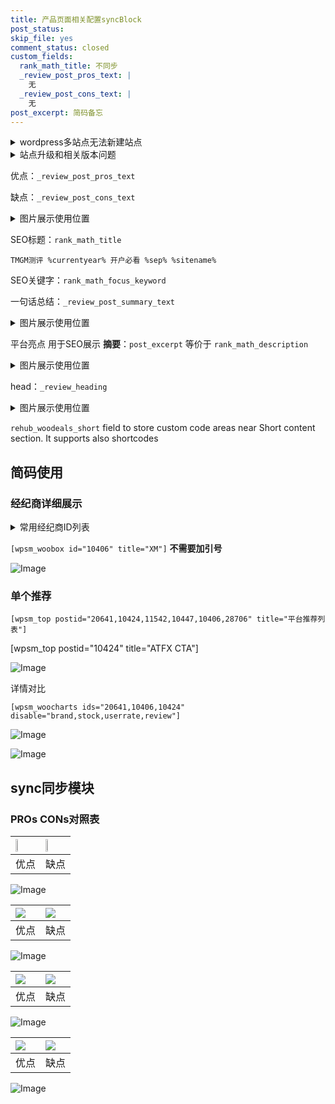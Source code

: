 ```yaml
---
title: 产品页面相关配置syncBlock
post_status: 
skip_file: yes
comment_status: closed
custom_fields:
  rank_math_title: 不同步
  _review_post_pros_text: |
    无
  _review_post_cons_text: |
    无
post_excerpt: 简码备忘
---
```

<details><summary>wordpress多站点无法新建站点</summary>

<li>和报错需要清理cookies一样的原因</li>
<li>wp-config.php里面<code>define( 'SUBDOMAIN_INSTALL', false );//子域名安装</code></li>
<li>新建子站点是用<code>define( 'SUBDOMAIN_INSTALL', true);//子域名安装</code> 完成以后，改成<code>false</code></li>
</details>

<details><summary>站点升级和相关版本问题</summary>

<p>wordpress：5.9.9
woocommerce：7.5.1
出现问题的地方：主题选项里面>><strong>Product layout >>compact style</strong></p>
<p>如何出现没有用过的字段 导致无法保存。先导出配置 然后进行修改，后面再次恢复即可。</p>
<p>出现部分字段无法显示时，需要返回默认布局后，对产品进行保存就好了。</p>
<p></p>
</details>

优点：`_review_post_pros_text`

缺点：`_review_post_cons_text`

<details><summary>图片展示使用位置</summary>

<img src="https://prod-files-secure.s3.us-west-2.amazonaws.com/39ed1227-6d7d-4570-be36-9ccd4a2c4241/f51d3d83-55d4-4bdf-9604-f37ec77ab556/Untitled.png?X-Amz-Algorithm=AWS4-HMAC-SHA256&X-Amz-Content-Sha256=UNSIGNED-PAYLOAD&X-Amz-Credential=ASIAZI2LB466QBFQ6A55%2F20251021%2Fus-west-2%2Fs3%2Faws4_request&X-Amz-Date=20251021T165519Z&X-Amz-Expires=3600&X-Amz-Security-Token=IQoJb3JpZ2luX2VjEGEaCXVzLXdlc3QtMiJHMEUCICC3RG4TC%2B79eS1iOvv9tBSL3aFUkpPUrDHRtKNSsWZjAiEAv%2Bv4L4trQwgg80TQP5KuuFkgaz7MV%2BqOYnHMTm8M7sYq%2FwMIGhAAGgw2Mzc0MjMxODM4MDUiDBlMUGJy3aBwBiL2bircA57bd3%2FW8HNq6OvZahYbRGhk1dD1p0aKKJzzrc4c7%2FVl5ghPuTkW14W43WchZLWpC67qbB60vGifokmo%2Fo%2BtpZZY5dgo6ay8zF3yU9kz%2FIeA89T7zGExr%2F%2B4vQMifaN3ArhmZlNgWtsu8N5XBH8nsbuBpCmtHX7fSeQfpcDpIeXcnQ490PMrrPs1HrwgMDugeXVGv0RLgjQ0TWaoZAiC51FzJxzuKplLU1kbkJtLYdw1tHEKnAVXbvQeNbTtkZaB7ZAKBYPpVwjJQAwv9NvryaLXH1ntIdfQQzvTyljTCUliYVmm7T2D5j9056cr1PvUAGTg21vlQhkob3A%2FdoNkTfpiwh40EBxkOJ0ux446TE1bVYdNiJooRwkZP8PYlYBvpLWXAd3zE%2B0Pa%2FXyctvzRp4bavVfqDXVVUJlBfNUHgi98b7mM3o290HQDmLs4aeLEaR5UbSSy%2Bi2mgKy%2FSEuAbL2la24wWKQxA7buGdKhuBKg8vtAp%2FvHK2F2rFs1NCPeKNF1JTqrODpsB4Wxtme%2Bsl%2BwFJrZ8iNNg4cu3gvZIOGPOPxCgyQWOvL44iuYXdnZzOupkOyvPW5VwLqUGrQJOxvzpVHtDnM2JY%2F5X29M0z%2BiEb4P4e6SSLxxqLeMIvz3scGOqUBzZPZeK%2FSjJD1%2BgsbSMoLC1XG4VEJzMURDV%2FL2yt9HzJwjSp%2BOI1JcCg7SXg4aBnK3ugbIzoTNlt1FquXUs2tMuounK707QRd2nm32q73AWSu9PdcwdHfRx1yEA602nVbKjjCFeKJz58ozvBKLTpTS9QUKey%2F7hrWAK1WzVbu%2FUUkn0LXhB%2BfB2pikAQiJDz01Qm8ELp58m9PjJ%2FSS4k0qmo2Y6Ht&X-Amz-Signature=eea649d339fc95afec5520b556b6b2a23a0e25658544c55119404fdd7290b70c&X-Amz-SignedHeaders=host&x-amz-checksum-mode=ENABLED&x-id=GetObject" alt="Image">
</details>

SEO标题：`rank_math_title`

`TMGM测评 %currentyear% 开户必看 %sep% %sitename%`

SEO关键字：`rank_math_focus_keyword`

一句话总结：`_review_post_summary_text`

<details><summary>图片展示使用位置</summary>

<img src="https://prod-files-secure.s3.us-west-2.amazonaws.com/39ed1227-6d7d-4570-be36-9ccd4a2c4241/4b96a922-296c-4f4e-8630-d1c870cbce01/Untitled.png?X-Amz-Algorithm=AWS4-HMAC-SHA256&X-Amz-Content-Sha256=UNSIGNED-PAYLOAD&X-Amz-Credential=ASIAZI2LB466ZJNHSSOI%2F20251021%2Fus-west-2%2Fs3%2Faws4_request&X-Amz-Date=20251021T165519Z&X-Amz-Expires=3600&X-Amz-Security-Token=IQoJb3JpZ2luX2VjEGEaCXVzLXdlc3QtMiJIMEYCIQDE9nujN1UndtIPLbdO5PrMygrdIVvgh4dHeZumduVW%2FAIhAMc6kM5meUv%2FE%2Fl9j6gMxKVuP3lS4TtCoJfkEP95FQiWKv8DCBoQABoMNjM3NDIzMTgzODA1IgzOsUGX716mZY6qgagq3AMV3ZnkBoO5IEPmgwmDl%2FUOYwo2Val8J4R%2Bq2vAf4vF9eGeJNKekysNC2f46K8bzT29DFBd%2FF40OYBDKh6uiz4fhpHdWJgskKzvciKTJYGcI3z7OV2BfKyBpoMfV1teLGrdZcBEPmfIUg3L3dywhD7w5idAyIfCOJ7wJA6ROF2YvMblqL9TWnkaNeCaspGOGobdQG%2B3AISN3vry1qlNRApqh6rxdoKtzz0jAH4P5MOkQmbBzAd%2Fe6Z3vdv8RVnxaZGEJAKyYn5Yygp9gLZEPLTxQAOQxiycGV%2FRJDN1qITMBmgCVp1Yxx%2F2s625EDOKIdShJbGdQVaaFknXiFtgaG0Xf2X0CqWeDJMAaED0ewEkCiYaY6f1cu2vQ9tcDhHEeiD9jtqJV0opw776preW9OLxwdgSAyJ%2BvyZAdEKQnE1cWeEqIX9WvO0%2Fdn%2FCuGzZP6v%2B413s6GK9%2BVkqPImNhF7Y3benYZG8awn6Spudl9S84N5JDfXlnMwINeBWfKrxcBbtUD4hHyIpbaCjBUx9VaFNENQF8FVeiJ8Hy0yNuLeoFZe2m1LobPGxZbXs5H0%2B1qVpOarNKOG7z0zsK8%2BeeCjCTfWu0cJwIVyhLfiusvCn4yf7agog8uIMsrQ3vzD%2F897HBjqkAZmUWpyKw%2BIF0mO8o3zxz6x%2FK0EGXMuF6oqNnNT8Fg4XvCjvhV7HeXWDnIZpPVNhgfJWrTvca%2BSbX3vsyRLowjfkOwrtey29%2B3%2FTwobsHNMshokXTIApXjZNdu%2FxF9%2BEGGyvhP2JFvVgED6rqpfaeoOTI%2Bp3JUYtfHR0gIwrzjExruo1zHhLLzx49DSh%2BQ72x4XGicKNNBUgQf8VSxsV%2BSj%2Bi0oM&X-Amz-Signature=0b9e18ef2ac35969ad8b85b8eadd44e15602d4a4317bdb781e1f8b9b363aadf4&X-Amz-SignedHeaders=host&x-amz-checksum-mode=ENABLED&x-id=GetObject" alt="Image">
</details>

平台亮点 用于SEO展示 **摘要**：`post_excerpt`  等价于 `rank_math_description`

<details><summary>图片展示使用位置</summary>

<img src="https://prod-files-secure.s3.us-west-2.amazonaws.com/39ed1227-6d7d-4570-be36-9ccd4a2c4241/1ee11f63-b60a-4dfe-a7a7-d58ff23b5d88/Untitled.png?X-Amz-Algorithm=AWS4-HMAC-SHA256&X-Amz-Content-Sha256=UNSIGNED-PAYLOAD&X-Amz-Credential=ASIAZI2LB4662F6YUZDC%2F20251021%2Fus-west-2%2Fs3%2Faws4_request&X-Amz-Date=20251021T165519Z&X-Amz-Expires=3600&X-Amz-Security-Token=IQoJb3JpZ2luX2VjEGEaCXVzLXdlc3QtMiJHMEUCIFZjaHm2%2Fq0H39GdsyP3MbH8bkVk%2BZUcsS7GaEW3JCYEAiEAjveh3NRZ3TihzPINagQCm6KcTwgb8GBZnOPdQHiu7bgq%2FwMIGhAAGgw2Mzc0MjMxODM4MDUiDLOIrsTYbrEAFQ%2BFcSrcA1836WGKcTlyT60QAw6KppbAwx8%2B%2FQhmiNdMCOMcrn2HzCXj6gFQ9H5AfHgqVwTepx9Z5scu35WQakOpFmDdeZp54hKlPLoIOp5eSVt6JwN6WWfuARxOtIhNQJOXxdYy87eks2DcLkUMgPw%2BzXktjBnoRzZRDsOQzZtbj0F8VZqRUhJAhU6rjPui%2FTu4iFXRCGHSayWWjsQHGbIW6W2ImZ0tVVw%2F8xB7ZzwPA%2FI4a59tCd1KOJCWVxFiqkF%2F%2Bz1aFedwgmTR%2B3zbp7pXb3ndmnrDC9eZHT0xP%2BVak%2F4uDggd8I5KSsIGwqNu02bTSgB%2Fj%2BAnba6Wy2e5IB%2BVqYigfZxUwZr5yCPY%2F8kbhr3p6g81qyQFVMa%2BRoYSk8vUeMfjAA61gLFHEiOfwkJKAElUIJyKsj4Yc4JYnm1IxwHjSU527qxSGGj0fbJ0UcuzLLnh3rVAf1b29NcH1m3qU1BDkmaJAAg6aqBshMhJ%2BOdUqkt8kqgqiOlHJv890YIg9hcrdDZvIGZK6ZRUGyDM1Mfu%2FdTYGU1PRrwtB7Tg8sW0NRf9AKITYt0veTscgFdUcaoGmT6WDwyM%2FXle1%2B4orDeQbdDQKlOCCxpe5%2FsnVSM5ARqMD%2Ffhxv%2FRoEC%2F1H97MKXz3scGOqUBgtaO5WUPRiXAVE8Hv3lwGHADvp410f%2FdKjHeMJZNeH5dzaPGd2fG%2BvCuIBCbKncJg606eDrHVub6%2Fikln0c2SMLoMExGS9Zx8wCEdG3Q2wRm8ljLxEzlTb%2BS7AMhHdUNUv44Kzd5M%2FKY31agO3qhjs7Zab1l0hAN%2FHu01kJjsvv18qbomnoB9R9DntXTaaIFdZ4NJASuqSv78FpQySUu5Iw8Ozdp&X-Amz-Signature=182af4461cb27960984c32bd72436e47eccd53500cbee9f343fd06ff75a43b32&X-Amz-SignedHeaders=host&x-amz-checksum-mode=ENABLED&x-id=GetObject" alt="Image">
<img src="https://prod-files-secure.s3.us-west-2.amazonaws.com/39ed1227-6d7d-4570-be36-9ccd4a2c4241/ad4118b5-78d8-4fbe-801e-3b29b5d99c01/Untitled.png?X-Amz-Algorithm=AWS4-HMAC-SHA256&X-Amz-Content-Sha256=UNSIGNED-PAYLOAD&X-Amz-Credential=ASIAZI2LB4662F6YUZDC%2F20251021%2Fus-west-2%2Fs3%2Faws4_request&X-Amz-Date=20251021T165519Z&X-Amz-Expires=3600&X-Amz-Security-Token=IQoJb3JpZ2luX2VjEGEaCXVzLXdlc3QtMiJHMEUCIFZjaHm2%2Fq0H39GdsyP3MbH8bkVk%2BZUcsS7GaEW3JCYEAiEAjveh3NRZ3TihzPINagQCm6KcTwgb8GBZnOPdQHiu7bgq%2FwMIGhAAGgw2Mzc0MjMxODM4MDUiDLOIrsTYbrEAFQ%2BFcSrcA1836WGKcTlyT60QAw6KppbAwx8%2B%2FQhmiNdMCOMcrn2HzCXj6gFQ9H5AfHgqVwTepx9Z5scu35WQakOpFmDdeZp54hKlPLoIOp5eSVt6JwN6WWfuARxOtIhNQJOXxdYy87eks2DcLkUMgPw%2BzXktjBnoRzZRDsOQzZtbj0F8VZqRUhJAhU6rjPui%2FTu4iFXRCGHSayWWjsQHGbIW6W2ImZ0tVVw%2F8xB7ZzwPA%2FI4a59tCd1KOJCWVxFiqkF%2F%2Bz1aFedwgmTR%2B3zbp7pXb3ndmnrDC9eZHT0xP%2BVak%2F4uDggd8I5KSsIGwqNu02bTSgB%2Fj%2BAnba6Wy2e5IB%2BVqYigfZxUwZr5yCPY%2F8kbhr3p6g81qyQFVMa%2BRoYSk8vUeMfjAA61gLFHEiOfwkJKAElUIJyKsj4Yc4JYnm1IxwHjSU527qxSGGj0fbJ0UcuzLLnh3rVAf1b29NcH1m3qU1BDkmaJAAg6aqBshMhJ%2BOdUqkt8kqgqiOlHJv890YIg9hcrdDZvIGZK6ZRUGyDM1Mfu%2FdTYGU1PRrwtB7Tg8sW0NRf9AKITYt0veTscgFdUcaoGmT6WDwyM%2FXle1%2B4orDeQbdDQKlOCCxpe5%2FsnVSM5ARqMD%2Ffhxv%2FRoEC%2F1H97MKXz3scGOqUBgtaO5WUPRiXAVE8Hv3lwGHADvp410f%2FdKjHeMJZNeH5dzaPGd2fG%2BvCuIBCbKncJg606eDrHVub6%2Fikln0c2SMLoMExGS9Zx8wCEdG3Q2wRm8ljLxEzlTb%2BS7AMhHdUNUv44Kzd5M%2FKY31agO3qhjs7Zab1l0hAN%2FHu01kJjsvv18qbomnoB9R9DntXTaaIFdZ4NJASuqSv78FpQySUu5Iw8Ozdp&X-Amz-Signature=99b59d35081e0dd2082035c0fb1e247aadfa8fee93dca743edc8bec8b778c487&X-Amz-SignedHeaders=host&x-amz-checksum-mode=ENABLED&x-id=GetObject" alt="Image">
<img src="https://prod-files-secure.s3.us-west-2.amazonaws.com/39ed1227-6d7d-4570-be36-9ccd4a2c4241/a38cf7c9-a79c-4b64-9e94-13589fe0758b/Untitled.png?X-Amz-Algorithm=AWS4-HMAC-SHA256&X-Amz-Content-Sha256=UNSIGNED-PAYLOAD&X-Amz-Credential=ASIAZI2LB4662F6YUZDC%2F20251021%2Fus-west-2%2Fs3%2Faws4_request&X-Amz-Date=20251021T165519Z&X-Amz-Expires=3600&X-Amz-Security-Token=IQoJb3JpZ2luX2VjEGEaCXVzLXdlc3QtMiJHMEUCIFZjaHm2%2Fq0H39GdsyP3MbH8bkVk%2BZUcsS7GaEW3JCYEAiEAjveh3NRZ3TihzPINagQCm6KcTwgb8GBZnOPdQHiu7bgq%2FwMIGhAAGgw2Mzc0MjMxODM4MDUiDLOIrsTYbrEAFQ%2BFcSrcA1836WGKcTlyT60QAw6KppbAwx8%2B%2FQhmiNdMCOMcrn2HzCXj6gFQ9H5AfHgqVwTepx9Z5scu35WQakOpFmDdeZp54hKlPLoIOp5eSVt6JwN6WWfuARxOtIhNQJOXxdYy87eks2DcLkUMgPw%2BzXktjBnoRzZRDsOQzZtbj0F8VZqRUhJAhU6rjPui%2FTu4iFXRCGHSayWWjsQHGbIW6W2ImZ0tVVw%2F8xB7ZzwPA%2FI4a59tCd1KOJCWVxFiqkF%2F%2Bz1aFedwgmTR%2B3zbp7pXb3ndmnrDC9eZHT0xP%2BVak%2F4uDggd8I5KSsIGwqNu02bTSgB%2Fj%2BAnba6Wy2e5IB%2BVqYigfZxUwZr5yCPY%2F8kbhr3p6g81qyQFVMa%2BRoYSk8vUeMfjAA61gLFHEiOfwkJKAElUIJyKsj4Yc4JYnm1IxwHjSU527qxSGGj0fbJ0UcuzLLnh3rVAf1b29NcH1m3qU1BDkmaJAAg6aqBshMhJ%2BOdUqkt8kqgqiOlHJv890YIg9hcrdDZvIGZK6ZRUGyDM1Mfu%2FdTYGU1PRrwtB7Tg8sW0NRf9AKITYt0veTscgFdUcaoGmT6WDwyM%2FXle1%2B4orDeQbdDQKlOCCxpe5%2FsnVSM5ARqMD%2Ffhxv%2FRoEC%2F1H97MKXz3scGOqUBgtaO5WUPRiXAVE8Hv3lwGHADvp410f%2FdKjHeMJZNeH5dzaPGd2fG%2BvCuIBCbKncJg606eDrHVub6%2Fikln0c2SMLoMExGS9Zx8wCEdG3Q2wRm8ljLxEzlTb%2BS7AMhHdUNUv44Kzd5M%2FKY31agO3qhjs7Zab1l0hAN%2FHu01kJjsvv18qbomnoB9R9DntXTaaIFdZ4NJASuqSv78FpQySUu5Iw8Ozdp&X-Amz-Signature=a8b663341f7397d2b3b32cf6242e7814d77b8463fa049a63506970df94005741&X-Amz-SignedHeaders=host&x-amz-checksum-mode=ENABLED&x-id=GetObject" alt="Image">
<img src="https://prod-files-secure.s3.us-west-2.amazonaws.com/39ed1227-6d7d-4570-be36-9ccd4a2c4241/7da6fc1e-d2ac-42ae-8c75-cb5749aa18f6/Untitled.png?X-Amz-Algorithm=AWS4-HMAC-SHA256&X-Amz-Content-Sha256=UNSIGNED-PAYLOAD&X-Amz-Credential=ASIAZI2LB4662F6YUZDC%2F20251021%2Fus-west-2%2Fs3%2Faws4_request&X-Amz-Date=20251021T165519Z&X-Amz-Expires=3600&X-Amz-Security-Token=IQoJb3JpZ2luX2VjEGEaCXVzLXdlc3QtMiJHMEUCIFZjaHm2%2Fq0H39GdsyP3MbH8bkVk%2BZUcsS7GaEW3JCYEAiEAjveh3NRZ3TihzPINagQCm6KcTwgb8GBZnOPdQHiu7bgq%2FwMIGhAAGgw2Mzc0MjMxODM4MDUiDLOIrsTYbrEAFQ%2BFcSrcA1836WGKcTlyT60QAw6KppbAwx8%2B%2FQhmiNdMCOMcrn2HzCXj6gFQ9H5AfHgqVwTepx9Z5scu35WQakOpFmDdeZp54hKlPLoIOp5eSVt6JwN6WWfuARxOtIhNQJOXxdYy87eks2DcLkUMgPw%2BzXktjBnoRzZRDsOQzZtbj0F8VZqRUhJAhU6rjPui%2FTu4iFXRCGHSayWWjsQHGbIW6W2ImZ0tVVw%2F8xB7ZzwPA%2FI4a59tCd1KOJCWVxFiqkF%2F%2Bz1aFedwgmTR%2B3zbp7pXb3ndmnrDC9eZHT0xP%2BVak%2F4uDggd8I5KSsIGwqNu02bTSgB%2Fj%2BAnba6Wy2e5IB%2BVqYigfZxUwZr5yCPY%2F8kbhr3p6g81qyQFVMa%2BRoYSk8vUeMfjAA61gLFHEiOfwkJKAElUIJyKsj4Yc4JYnm1IxwHjSU527qxSGGj0fbJ0UcuzLLnh3rVAf1b29NcH1m3qU1BDkmaJAAg6aqBshMhJ%2BOdUqkt8kqgqiOlHJv890YIg9hcrdDZvIGZK6ZRUGyDM1Mfu%2FdTYGU1PRrwtB7Tg8sW0NRf9AKITYt0veTscgFdUcaoGmT6WDwyM%2FXle1%2B4orDeQbdDQKlOCCxpe5%2FsnVSM5ARqMD%2Ffhxv%2FRoEC%2F1H97MKXz3scGOqUBgtaO5WUPRiXAVE8Hv3lwGHADvp410f%2FdKjHeMJZNeH5dzaPGd2fG%2BvCuIBCbKncJg606eDrHVub6%2Fikln0c2SMLoMExGS9Zx8wCEdG3Q2wRm8ljLxEzlTb%2BS7AMhHdUNUv44Kzd5M%2FKY31agO3qhjs7Zab1l0hAN%2FHu01kJjsvv18qbomnoB9R9DntXTaaIFdZ4NJASuqSv78FpQySUu5Iw8Ozdp&X-Amz-Signature=a1a09cbdca1cbfac9de9a2d52c95d5dd5acaa2210e5eb41045c2749e889348e2&X-Amz-SignedHeaders=host&x-amz-checksum-mode=ENABLED&x-id=GetObject" alt="Image">
<img src="https://prod-files-secure.s3.us-west-2.amazonaws.com/39ed1227-6d7d-4570-be36-9ccd4a2c4241/7e97f40a-eaee-47f5-b2f9-475f96808fa7/Untitled.png?X-Amz-Algorithm=AWS4-HMAC-SHA256&X-Amz-Content-Sha256=UNSIGNED-PAYLOAD&X-Amz-Credential=ASIAZI2LB4662F6YUZDC%2F20251021%2Fus-west-2%2Fs3%2Faws4_request&X-Amz-Date=20251021T165519Z&X-Amz-Expires=3600&X-Amz-Security-Token=IQoJb3JpZ2luX2VjEGEaCXVzLXdlc3QtMiJHMEUCIFZjaHm2%2Fq0H39GdsyP3MbH8bkVk%2BZUcsS7GaEW3JCYEAiEAjveh3NRZ3TihzPINagQCm6KcTwgb8GBZnOPdQHiu7bgq%2FwMIGhAAGgw2Mzc0MjMxODM4MDUiDLOIrsTYbrEAFQ%2BFcSrcA1836WGKcTlyT60QAw6KppbAwx8%2B%2FQhmiNdMCOMcrn2HzCXj6gFQ9H5AfHgqVwTepx9Z5scu35WQakOpFmDdeZp54hKlPLoIOp5eSVt6JwN6WWfuARxOtIhNQJOXxdYy87eks2DcLkUMgPw%2BzXktjBnoRzZRDsOQzZtbj0F8VZqRUhJAhU6rjPui%2FTu4iFXRCGHSayWWjsQHGbIW6W2ImZ0tVVw%2F8xB7ZzwPA%2FI4a59tCd1KOJCWVxFiqkF%2F%2Bz1aFedwgmTR%2B3zbp7pXb3ndmnrDC9eZHT0xP%2BVak%2F4uDggd8I5KSsIGwqNu02bTSgB%2Fj%2BAnba6Wy2e5IB%2BVqYigfZxUwZr5yCPY%2F8kbhr3p6g81qyQFVMa%2BRoYSk8vUeMfjAA61gLFHEiOfwkJKAElUIJyKsj4Yc4JYnm1IxwHjSU527qxSGGj0fbJ0UcuzLLnh3rVAf1b29NcH1m3qU1BDkmaJAAg6aqBshMhJ%2BOdUqkt8kqgqiOlHJv890YIg9hcrdDZvIGZK6ZRUGyDM1Mfu%2FdTYGU1PRrwtB7Tg8sW0NRf9AKITYt0veTscgFdUcaoGmT6WDwyM%2FXle1%2B4orDeQbdDQKlOCCxpe5%2FsnVSM5ARqMD%2Ffhxv%2FRoEC%2F1H97MKXz3scGOqUBgtaO5WUPRiXAVE8Hv3lwGHADvp410f%2FdKjHeMJZNeH5dzaPGd2fG%2BvCuIBCbKncJg606eDrHVub6%2Fikln0c2SMLoMExGS9Zx8wCEdG3Q2wRm8ljLxEzlTb%2BS7AMhHdUNUv44Kzd5M%2FKY31agO3qhjs7Zab1l0hAN%2FHu01kJjsvv18qbomnoB9R9DntXTaaIFdZ4NJASuqSv78FpQySUu5Iw8Ozdp&X-Amz-Signature=fc6ab65490751fd6bf5253c8dae6d801912db5fde02fa214df05c63c040f6571&X-Amz-SignedHeaders=host&x-amz-checksum-mode=ENABLED&x-id=GetObject" alt="Image">
</details>

head：`_review_heading`

<details><summary>图片展示使用位置</summary>

<img src="https://prod-files-secure.s3.us-west-2.amazonaws.com/39ed1227-6d7d-4570-be36-9ccd4a2c4241/3a4650ad-9887-415c-889a-edd51fa54f27/Untitled.png?X-Amz-Algorithm=AWS4-HMAC-SHA256&X-Amz-Content-Sha256=UNSIGNED-PAYLOAD&X-Amz-Credential=ASIAZI2LB466Y5GDMOB6%2F20251021%2Fus-west-2%2Fs3%2Faws4_request&X-Amz-Date=20251021T165520Z&X-Amz-Expires=3600&X-Amz-Security-Token=IQoJb3JpZ2luX2VjEGEaCXVzLXdlc3QtMiJGMEQCIF4KAuapZRlUDfMItNKJfVId0XWAfJwKH20PjjsMBlM7AiB0%2Fkt8gGcoIwkG2pZRAmn7uzYx8sY%2FTnSgO2jzEe9mPir%2FAwgaEAAaDDYzNzQyMzE4MzgwNSIM%2F6HhakokM2cJqMLjKtwDLg8%2FpfCUQuimAhm9Z2SstBhkXD%2BxEYv%2FSiGLGoBcWjrULHKi4Ai6b%2BHCzwxtt8%2FmvblxsvjIrRfBKpgNU26tLoJMf4EYvZl5aR8KaJTT%2BkFrQZHgyNJF0wojuE55FYr%2FS3dk9KsGMuUqnVYsjH1mVsadJYgD725HcOEpAh8Uttl9C3qfAzprH9kIl3dSRi2rXw3%2FOQNeKjDYZHJzd%2FGYH1LuxwyWcmmclySaytccOV%2FWw41SR1HaV8l2jYOEd22JWA6abgH1jpBdHTd234I4nVXatLDoI7K6w3i9oCVwP%2Bv7ZjVp7%2BxY4RrW%2Fc0XFZuaISf59foWqGtnDaAkbgULCpaKgczwI%2BJ0UKD4hIJZUoCplSSkm6N7ZGxocZyt7L%2BYwhm1QU3dSxVzktjQ6SKS2TigGS0mC%2FviQDY8DzGCS5p3wIm5KqiGU3ET6aHjqRXJXIOx3Vm1DuelFjz2bRwujNMn1PY56UN5QDt2RnjqXJd7EypomPww9Tv6N3UkKIYPGF4edcmwaSDEP4jwldHqOO8garZb1n6czupUOVjniNk9tNGRrJwlaKyszVUCTApA1UkeuTtuuuVkwH25X6sMrLsiNni1pOfnkbKZNBKJ1xxfO7qEmWEZbXp8wKEwsPPexwY6pgF2Wcijb4RW0aIe9zLxPheM1Wy1kVxYAfDVEoTmL2chs8m8w4SM1Sz5cqwi7sFxxyp8oyfg2%2BY%2FUX1N8n9%2FdJF4K2nrk3MJWrLLiX0%2FRLvmpGk0Iad8%2BFN4qtPp0eVrzQ4KTgmsvzojeE1Wc17p2c4BBs8ZMabVNpuDAkeqGwWh1zpVZvq0EJq3PGRsOYxqPJVOt9Aa2X5WOWGZMP3Hs%2BZ8AcciRGV1&X-Amz-Signature=2de0c31a6392f695d74f3c192ed45773b7c2923231fe0595df532dfee07e20de&X-Amz-SignedHeaders=host&x-amz-checksum-mode=ENABLED&x-id=GetObject" alt="Image">
</details>

`rehub_woodeals_short`	field to store custom code areas near Short content section. It supports also shortcodes



## 简码使用

### 经纪商详细展示

<details><summary>常用经纪商ID列表</summary>

<pre><code class="php">嘉盛 ===> 20641  [wpsm_woobox id="20641" title="嘉盛"]
易信easymarkets ===> 11542  [wpsm_woobox id="11542" title="易信easymarkets"]
ATFX外汇 ===> 10424  [wpsm_woobox id="10424" title="ATFX"]
XM ===> 10406  [wpsm_woobox id="10406" title="XM"]
TMGM ===> 29622  [wpsm_woobox id="29622" title="TMGM"]
HYCM ===> 10447  [wpsm_woobox id="10447" title="HYCM"]
fpmarkets澳福外汇 ===> 20639  [wpsm_woobox id="20639" title="fpmarkets澳福外汇"]</code></pre>
</details>

`[wpsm_woobox id="10406" title="XM"]` **不需要加引号**

![Image](https://prod-files-secure.s3.us-west-2.amazonaws.com/39ed1227-6d7d-4570-be36-9ccd4a2c4241/4f898f9d-0fa7-4e43-acd3-ac6bc7be575a/Untitled.png?X-Amz-Algorithm=AWS4-HMAC-SHA256&X-Amz-Content-Sha256=UNSIGNED-PAYLOAD&X-Amz-Credential=ASIAZI2LB4666TGS5RKE%2F20251021%2Fus-west-2%2Fs3%2Faws4_request&X-Amz-Date=20251021T165515Z&X-Amz-Expires=3600&X-Amz-Security-Token=IQoJb3JpZ2luX2VjEGEaCXVzLXdlc3QtMiJHMEUCICjdw%2BLusYW4AJ2KTT6dp3HCDTGd0DTjG6MqHQo%2B8jOoAiEAsxCfS%2BnqJ4gRAi5q23PV7RMZCZ9n70IU8wGXzK%2BdIocq%2FwMIGhAAGgw2Mzc0MjMxODM4MDUiDB8j6AOsQBHNa7Yd4yrcA%2BKKmw4yRg5tBYCESdEQuerc7p1sKyosmBvfxJWpehT9Ml8YlhUnIOVykyCg3nfR7ADckBleZxPZB39S9VmgWQv1n9Tfamqf3vb0vvT1W4gN3SCIt1CCDmrKOiyL1OeLFwe66tRCUGEa2MXf6zCZZyqI2UDMQc9CgxREilfXPh6b0VEgSd4laYIXEtBgg54kLrrAWtB%2BinNPJcFWB%2FGD9edldZtEKt5wO7J3MJ61ZNro%2Fm3TMYUTMW%2FkX42napvkXKlhR0omrDalu3qUuRRhHrdAJd34uVP8%2BqZ2wlv32Wa0CS1vIKAPS8GKUrwCjsGOxToIbtuYMyCwZjEILsPfHn5SN1tK9QkmxL63It%2BICtGVXbgxJEuzCR1%2BpmiYfpTcrXbKTXQ2heNRqV35GGm2zL2zTeu34k0vxkzxHXXMvaB4J%2FdtgoTGUndNr7%2B1jYTPhfetWrEwDWVItJQAkj%2BQP2Pa8HzzLkbysLNEUB8O%2B8Yjjso%2BkSXlNgvRmz30TbmHGkKKyq0K0meUMnGwb4xE%2B1KMuDM5RB%2BiZxi%2BUZNpBbynh0SNlaCa90B1ec1LygDu26gyewfNrmuBelaHUfHanAtdv035neLzjVIIFb4sQFGH9eKN3dMEa8dNM5yoMLLz3scGOqUBYkTFVXAnSbPuBC0gp9RsxGnG6d55uM%2B%2BgrbkCd2GNBxTz8R3JvdmFl9%2Fr10RESUpRklIM9J2rLnJ%2BUvJrP5peg%2Ba7HhKP%2Ft4vkcNl%2BYGuXN%2BBhuWXUI2luY5bNUR3hKnzDI1zZWsnxR4ZllB9yO9OLnk13Zjj1RrvpmQrln9vmVNeMrXuQiG0TSgqarbaSGLNayBPRtPHhLUbglpOpiyMOyk9O0x&X-Amz-Signature=561e8131fd2c40affdefa27dd42d37e06d32b4c899894f3916b7e9d5f0974695&X-Amz-SignedHeaders=host&x-amz-checksum-mode=ENABLED&x-id=GetObject)

### 单个推荐
`[wpsm_top postid="20641,10424,11542,10447,10406,28706" title="平台推荐列表"]`

[wpsm_top postid="10424" title="ATFX CTA"]

![Image](https://prod-files-secure.s3.us-west-2.amazonaws.com/39ed1227-6d7d-4570-be36-9ccd4a2c4241/5ac620dc-51a8-48b6-b55d-91f47299193c/Untitled.png?X-Amz-Algorithm=AWS4-HMAC-SHA256&X-Amz-Content-Sha256=UNSIGNED-PAYLOAD&X-Amz-Credential=ASIAZI2LB4666TGS5RKE%2F20251021%2Fus-west-2%2Fs3%2Faws4_request&X-Amz-Date=20251021T165515Z&X-Amz-Expires=3600&X-Amz-Security-Token=IQoJb3JpZ2luX2VjEGEaCXVzLXdlc3QtMiJHMEUCICjdw%2BLusYW4AJ2KTT6dp3HCDTGd0DTjG6MqHQo%2B8jOoAiEAsxCfS%2BnqJ4gRAi5q23PV7RMZCZ9n70IU8wGXzK%2BdIocq%2FwMIGhAAGgw2Mzc0MjMxODM4MDUiDB8j6AOsQBHNa7Yd4yrcA%2BKKmw4yRg5tBYCESdEQuerc7p1sKyosmBvfxJWpehT9Ml8YlhUnIOVykyCg3nfR7ADckBleZxPZB39S9VmgWQv1n9Tfamqf3vb0vvT1W4gN3SCIt1CCDmrKOiyL1OeLFwe66tRCUGEa2MXf6zCZZyqI2UDMQc9CgxREilfXPh6b0VEgSd4laYIXEtBgg54kLrrAWtB%2BinNPJcFWB%2FGD9edldZtEKt5wO7J3MJ61ZNro%2Fm3TMYUTMW%2FkX42napvkXKlhR0omrDalu3qUuRRhHrdAJd34uVP8%2BqZ2wlv32Wa0CS1vIKAPS8GKUrwCjsGOxToIbtuYMyCwZjEILsPfHn5SN1tK9QkmxL63It%2BICtGVXbgxJEuzCR1%2BpmiYfpTcrXbKTXQ2heNRqV35GGm2zL2zTeu34k0vxkzxHXXMvaB4J%2FdtgoTGUndNr7%2B1jYTPhfetWrEwDWVItJQAkj%2BQP2Pa8HzzLkbysLNEUB8O%2B8Yjjso%2BkSXlNgvRmz30TbmHGkKKyq0K0meUMnGwb4xE%2B1KMuDM5RB%2BiZxi%2BUZNpBbynh0SNlaCa90B1ec1LygDu26gyewfNrmuBelaHUfHanAtdv035neLzjVIIFb4sQFGH9eKN3dMEa8dNM5yoMLLz3scGOqUBYkTFVXAnSbPuBC0gp9RsxGnG6d55uM%2B%2BgrbkCd2GNBxTz8R3JvdmFl9%2Fr10RESUpRklIM9J2rLnJ%2BUvJrP5peg%2Ba7HhKP%2Ft4vkcNl%2BYGuXN%2BBhuWXUI2luY5bNUR3hKnzDI1zZWsnxR4ZllB9yO9OLnk13Zjj1RrvpmQrln9vmVNeMrXuQiG0TSgqarbaSGLNayBPRtPHhLUbglpOpiyMOyk9O0x&X-Amz-Signature=72a4a238815a2eaafd3348e8079b43308a00480c9856d985ee88148529f3d37d&X-Amz-SignedHeaders=host&x-amz-checksum-mode=ENABLED&x-id=GetObject)

详情对比

`[wpsm_woocharts ids="20641,10406,10424" disable="brand,stock,userrate,review"]`

![Image](https://prod-files-secure.s3.us-west-2.amazonaws.com/39ed1227-6d7d-4570-be36-9ccd4a2c4241/bf3ba45f-b9f3-4295-8aef-b4a495fd25f4/Untitled.png?X-Amz-Algorithm=AWS4-HMAC-SHA256&X-Amz-Content-Sha256=UNSIGNED-PAYLOAD&X-Amz-Credential=ASIAZI2LB4666TGS5RKE%2F20251021%2Fus-west-2%2Fs3%2Faws4_request&X-Amz-Date=20251021T165515Z&X-Amz-Expires=3600&X-Amz-Security-Token=IQoJb3JpZ2luX2VjEGEaCXVzLXdlc3QtMiJHMEUCICjdw%2BLusYW4AJ2KTT6dp3HCDTGd0DTjG6MqHQo%2B8jOoAiEAsxCfS%2BnqJ4gRAi5q23PV7RMZCZ9n70IU8wGXzK%2BdIocq%2FwMIGhAAGgw2Mzc0MjMxODM4MDUiDB8j6AOsQBHNa7Yd4yrcA%2BKKmw4yRg5tBYCESdEQuerc7p1sKyosmBvfxJWpehT9Ml8YlhUnIOVykyCg3nfR7ADckBleZxPZB39S9VmgWQv1n9Tfamqf3vb0vvT1W4gN3SCIt1CCDmrKOiyL1OeLFwe66tRCUGEa2MXf6zCZZyqI2UDMQc9CgxREilfXPh6b0VEgSd4laYIXEtBgg54kLrrAWtB%2BinNPJcFWB%2FGD9edldZtEKt5wO7J3MJ61ZNro%2Fm3TMYUTMW%2FkX42napvkXKlhR0omrDalu3qUuRRhHrdAJd34uVP8%2BqZ2wlv32Wa0CS1vIKAPS8GKUrwCjsGOxToIbtuYMyCwZjEILsPfHn5SN1tK9QkmxL63It%2BICtGVXbgxJEuzCR1%2BpmiYfpTcrXbKTXQ2heNRqV35GGm2zL2zTeu34k0vxkzxHXXMvaB4J%2FdtgoTGUndNr7%2B1jYTPhfetWrEwDWVItJQAkj%2BQP2Pa8HzzLkbysLNEUB8O%2B8Yjjso%2BkSXlNgvRmz30TbmHGkKKyq0K0meUMnGwb4xE%2B1KMuDM5RB%2BiZxi%2BUZNpBbynh0SNlaCa90B1ec1LygDu26gyewfNrmuBelaHUfHanAtdv035neLzjVIIFb4sQFGH9eKN3dMEa8dNM5yoMLLz3scGOqUBYkTFVXAnSbPuBC0gp9RsxGnG6d55uM%2B%2BgrbkCd2GNBxTz8R3JvdmFl9%2Fr10RESUpRklIM9J2rLnJ%2BUvJrP5peg%2Ba7HhKP%2Ft4vkcNl%2BYGuXN%2BBhuWXUI2luY5bNUR3hKnzDI1zZWsnxR4ZllB9yO9OLnk13Zjj1RrvpmQrln9vmVNeMrXuQiG0TSgqarbaSGLNayBPRtPHhLUbglpOpiyMOyk9O0x&X-Amz-Signature=6eaaf0dfaf34a2526fcc7c9f013d5072bb29be847317917871fbfb8e9917eb8d&X-Amz-SignedHeaders=host&x-amz-checksum-mode=ENABLED&x-id=GetObject)

![Image](https://prod-files-secure.s3.us-west-2.amazonaws.com/39ed1227-6d7d-4570-be36-9ccd4a2c4241/30bc56ef-f383-4b48-9768-2ebc9e436ec0/Untitled.png?X-Amz-Algorithm=AWS4-HMAC-SHA256&X-Amz-Content-Sha256=UNSIGNED-PAYLOAD&X-Amz-Credential=ASIAZI2LB4666TGS5RKE%2F20251021%2Fus-west-2%2Fs3%2Faws4_request&X-Amz-Date=20251021T165515Z&X-Amz-Expires=3600&X-Amz-Security-Token=IQoJb3JpZ2luX2VjEGEaCXVzLXdlc3QtMiJHMEUCICjdw%2BLusYW4AJ2KTT6dp3HCDTGd0DTjG6MqHQo%2B8jOoAiEAsxCfS%2BnqJ4gRAi5q23PV7RMZCZ9n70IU8wGXzK%2BdIocq%2FwMIGhAAGgw2Mzc0MjMxODM4MDUiDB8j6AOsQBHNa7Yd4yrcA%2BKKmw4yRg5tBYCESdEQuerc7p1sKyosmBvfxJWpehT9Ml8YlhUnIOVykyCg3nfR7ADckBleZxPZB39S9VmgWQv1n9Tfamqf3vb0vvT1W4gN3SCIt1CCDmrKOiyL1OeLFwe66tRCUGEa2MXf6zCZZyqI2UDMQc9CgxREilfXPh6b0VEgSd4laYIXEtBgg54kLrrAWtB%2BinNPJcFWB%2FGD9edldZtEKt5wO7J3MJ61ZNro%2Fm3TMYUTMW%2FkX42napvkXKlhR0omrDalu3qUuRRhHrdAJd34uVP8%2BqZ2wlv32Wa0CS1vIKAPS8GKUrwCjsGOxToIbtuYMyCwZjEILsPfHn5SN1tK9QkmxL63It%2BICtGVXbgxJEuzCR1%2BpmiYfpTcrXbKTXQ2heNRqV35GGm2zL2zTeu34k0vxkzxHXXMvaB4J%2FdtgoTGUndNr7%2B1jYTPhfetWrEwDWVItJQAkj%2BQP2Pa8HzzLkbysLNEUB8O%2B8Yjjso%2BkSXlNgvRmz30TbmHGkKKyq0K0meUMnGwb4xE%2B1KMuDM5RB%2BiZxi%2BUZNpBbynh0SNlaCa90B1ec1LygDu26gyewfNrmuBelaHUfHanAtdv035neLzjVIIFb4sQFGH9eKN3dMEa8dNM5yoMLLz3scGOqUBYkTFVXAnSbPuBC0gp9RsxGnG6d55uM%2B%2BgrbkCd2GNBxTz8R3JvdmFl9%2Fr10RESUpRklIM9J2rLnJ%2BUvJrP5peg%2Ba7HhKP%2Ft4vkcNl%2BYGuXN%2BBhuWXUI2luY5bNUR3hKnzDI1zZWsnxR4ZllB9yO9OLnk13Zjj1RrvpmQrln9vmVNeMrXuQiG0TSgqarbaSGLNayBPRtPHhLUbglpOpiyMOyk9O0x&X-Amz-Signature=2b33399502adcf33f5cf21587d55f0eec84cddcef8c3875cd92d13f03c5750a7&X-Amz-SignedHeaders=host&x-amz-checksum-mode=ENABLED&x-id=GetObject)

## sync同步模块

### PROs CONs对照表

| <img src="https://cdn.ifttt.fun/gh/jarlin8/OSS@main/icons/customize/pros.svg" height="auto" width="37.3%"> | <img src="https://cdn.ifttt.fun/gh/jarlin8/OSS@main/icons/customize/cons.svg" height="auto" width="28.8%"> |
| :--- | :--- |
| 优点 | 缺点 |

![Image](https://prod-files-secure.s3.us-west-2.amazonaws.com/39ed1227-6d7d-4570-be36-9ccd4a2c4241/8742b755-dfb5-4004-9a5f-d6e561664bd8/Untitled.png?X-Amz-Algorithm=AWS4-HMAC-SHA256&X-Amz-Content-Sha256=UNSIGNED-PAYLOAD&X-Amz-Credential=ASIAZI2LB4666TGS5RKE%2F20251021%2Fus-west-2%2Fs3%2Faws4_request&X-Amz-Date=20251021T165515Z&X-Amz-Expires=3600&X-Amz-Security-Token=IQoJb3JpZ2luX2VjEGEaCXVzLXdlc3QtMiJHMEUCICjdw%2BLusYW4AJ2KTT6dp3HCDTGd0DTjG6MqHQo%2B8jOoAiEAsxCfS%2BnqJ4gRAi5q23PV7RMZCZ9n70IU8wGXzK%2BdIocq%2FwMIGhAAGgw2Mzc0MjMxODM4MDUiDB8j6AOsQBHNa7Yd4yrcA%2BKKmw4yRg5tBYCESdEQuerc7p1sKyosmBvfxJWpehT9Ml8YlhUnIOVykyCg3nfR7ADckBleZxPZB39S9VmgWQv1n9Tfamqf3vb0vvT1W4gN3SCIt1CCDmrKOiyL1OeLFwe66tRCUGEa2MXf6zCZZyqI2UDMQc9CgxREilfXPh6b0VEgSd4laYIXEtBgg54kLrrAWtB%2BinNPJcFWB%2FGD9edldZtEKt5wO7J3MJ61ZNro%2Fm3TMYUTMW%2FkX42napvkXKlhR0omrDalu3qUuRRhHrdAJd34uVP8%2BqZ2wlv32Wa0CS1vIKAPS8GKUrwCjsGOxToIbtuYMyCwZjEILsPfHn5SN1tK9QkmxL63It%2BICtGVXbgxJEuzCR1%2BpmiYfpTcrXbKTXQ2heNRqV35GGm2zL2zTeu34k0vxkzxHXXMvaB4J%2FdtgoTGUndNr7%2B1jYTPhfetWrEwDWVItJQAkj%2BQP2Pa8HzzLkbysLNEUB8O%2B8Yjjso%2BkSXlNgvRmz30TbmHGkKKyq0K0meUMnGwb4xE%2B1KMuDM5RB%2BiZxi%2BUZNpBbynh0SNlaCa90B1ec1LygDu26gyewfNrmuBelaHUfHanAtdv035neLzjVIIFb4sQFGH9eKN3dMEa8dNM5yoMLLz3scGOqUBYkTFVXAnSbPuBC0gp9RsxGnG6d55uM%2B%2BgrbkCd2GNBxTz8R3JvdmFl9%2Fr10RESUpRklIM9J2rLnJ%2BUvJrP5peg%2Ba7HhKP%2Ft4vkcNl%2BYGuXN%2BBhuWXUI2luY5bNUR3hKnzDI1zZWsnxR4ZllB9yO9OLnk13Zjj1RrvpmQrln9vmVNeMrXuQiG0TSgqarbaSGLNayBPRtPHhLUbglpOpiyMOyk9O0x&X-Amz-Signature=125ede345ea49d893952b6d418685fdd4c040313d56af809e5f84c80416b6065&X-Amz-SignedHeaders=host&x-amz-checksum-mode=ENABLED&x-id=GetObject)

| <img src="https://cdn.ifttt.fun/gh/jarlin8/OSS@main/icons/customize/pros1.svg" height="auto"> | <img src="https://cdn.ifttt.fun/gh/jarlin8/OSS@main/icons/customize/cons1.svg" height="auto"> |
| :--- | :--- |
| 优点 | 缺点 |

![Image](https://prod-files-secure.s3.us-west-2.amazonaws.com/39ed1227-6d7d-4570-be36-9ccd4a2c4241/806358f8-c9c4-4e17-bb35-c6c76a5397a5/Untitled.png?X-Amz-Algorithm=AWS4-HMAC-SHA256&X-Amz-Content-Sha256=UNSIGNED-PAYLOAD&X-Amz-Credential=ASIAZI2LB4666TGS5RKE%2F20251021%2Fus-west-2%2Fs3%2Faws4_request&X-Amz-Date=20251021T165515Z&X-Amz-Expires=3600&X-Amz-Security-Token=IQoJb3JpZ2luX2VjEGEaCXVzLXdlc3QtMiJHMEUCICjdw%2BLusYW4AJ2KTT6dp3HCDTGd0DTjG6MqHQo%2B8jOoAiEAsxCfS%2BnqJ4gRAi5q23PV7RMZCZ9n70IU8wGXzK%2BdIocq%2FwMIGhAAGgw2Mzc0MjMxODM4MDUiDB8j6AOsQBHNa7Yd4yrcA%2BKKmw4yRg5tBYCESdEQuerc7p1sKyosmBvfxJWpehT9Ml8YlhUnIOVykyCg3nfR7ADckBleZxPZB39S9VmgWQv1n9Tfamqf3vb0vvT1W4gN3SCIt1CCDmrKOiyL1OeLFwe66tRCUGEa2MXf6zCZZyqI2UDMQc9CgxREilfXPh6b0VEgSd4laYIXEtBgg54kLrrAWtB%2BinNPJcFWB%2FGD9edldZtEKt5wO7J3MJ61ZNro%2Fm3TMYUTMW%2FkX42napvkXKlhR0omrDalu3qUuRRhHrdAJd34uVP8%2BqZ2wlv32Wa0CS1vIKAPS8GKUrwCjsGOxToIbtuYMyCwZjEILsPfHn5SN1tK9QkmxL63It%2BICtGVXbgxJEuzCR1%2BpmiYfpTcrXbKTXQ2heNRqV35GGm2zL2zTeu34k0vxkzxHXXMvaB4J%2FdtgoTGUndNr7%2B1jYTPhfetWrEwDWVItJQAkj%2BQP2Pa8HzzLkbysLNEUB8O%2B8Yjjso%2BkSXlNgvRmz30TbmHGkKKyq0K0meUMnGwb4xE%2B1KMuDM5RB%2BiZxi%2BUZNpBbynh0SNlaCa90B1ec1LygDu26gyewfNrmuBelaHUfHanAtdv035neLzjVIIFb4sQFGH9eKN3dMEa8dNM5yoMLLz3scGOqUBYkTFVXAnSbPuBC0gp9RsxGnG6d55uM%2B%2BgrbkCd2GNBxTz8R3JvdmFl9%2Fr10RESUpRklIM9J2rLnJ%2BUvJrP5peg%2Ba7HhKP%2Ft4vkcNl%2BYGuXN%2BBhuWXUI2luY5bNUR3hKnzDI1zZWsnxR4ZllB9yO9OLnk13Zjj1RrvpmQrln9vmVNeMrXuQiG0TSgqarbaSGLNayBPRtPHhLUbglpOpiyMOyk9O0x&X-Amz-Signature=99e3c505d8a896b4cd8a3180f46b0b83c933d78214a799a80bfdb357cde28003&X-Amz-SignedHeaders=host&x-amz-checksum-mode=ENABLED&x-id=GetObject)

| <img src="https://cdn.ifttt.fun/gh/jarlin8/OSS@main/icons/customize/pros2.svg" height="auto"> | <img src="https://cdn.ifttt.fun/gh/jarlin8/OSS@main/icons/customize/cons2.svg" height="auto"> |
| :--- | :--- |
| 优点 | 缺点 |

![Image](https://prod-files-secure.s3.us-west-2.amazonaws.com/39ed1227-6d7d-4570-be36-9ccd4a2c4241/a9245ec9-70dd-4005-b534-0d54315fc5f3/Untitled.png?X-Amz-Algorithm=AWS4-HMAC-SHA256&X-Amz-Content-Sha256=UNSIGNED-PAYLOAD&X-Amz-Credential=ASIAZI2LB4666TGS5RKE%2F20251021%2Fus-west-2%2Fs3%2Faws4_request&X-Amz-Date=20251021T165515Z&X-Amz-Expires=3600&X-Amz-Security-Token=IQoJb3JpZ2luX2VjEGEaCXVzLXdlc3QtMiJHMEUCICjdw%2BLusYW4AJ2KTT6dp3HCDTGd0DTjG6MqHQo%2B8jOoAiEAsxCfS%2BnqJ4gRAi5q23PV7RMZCZ9n70IU8wGXzK%2BdIocq%2FwMIGhAAGgw2Mzc0MjMxODM4MDUiDB8j6AOsQBHNa7Yd4yrcA%2BKKmw4yRg5tBYCESdEQuerc7p1sKyosmBvfxJWpehT9Ml8YlhUnIOVykyCg3nfR7ADckBleZxPZB39S9VmgWQv1n9Tfamqf3vb0vvT1W4gN3SCIt1CCDmrKOiyL1OeLFwe66tRCUGEa2MXf6zCZZyqI2UDMQc9CgxREilfXPh6b0VEgSd4laYIXEtBgg54kLrrAWtB%2BinNPJcFWB%2FGD9edldZtEKt5wO7J3MJ61ZNro%2Fm3TMYUTMW%2FkX42napvkXKlhR0omrDalu3qUuRRhHrdAJd34uVP8%2BqZ2wlv32Wa0CS1vIKAPS8GKUrwCjsGOxToIbtuYMyCwZjEILsPfHn5SN1tK9QkmxL63It%2BICtGVXbgxJEuzCR1%2BpmiYfpTcrXbKTXQ2heNRqV35GGm2zL2zTeu34k0vxkzxHXXMvaB4J%2FdtgoTGUndNr7%2B1jYTPhfetWrEwDWVItJQAkj%2BQP2Pa8HzzLkbysLNEUB8O%2B8Yjjso%2BkSXlNgvRmz30TbmHGkKKyq0K0meUMnGwb4xE%2B1KMuDM5RB%2BiZxi%2BUZNpBbynh0SNlaCa90B1ec1LygDu26gyewfNrmuBelaHUfHanAtdv035neLzjVIIFb4sQFGH9eKN3dMEa8dNM5yoMLLz3scGOqUBYkTFVXAnSbPuBC0gp9RsxGnG6d55uM%2B%2BgrbkCd2GNBxTz8R3JvdmFl9%2Fr10RESUpRklIM9J2rLnJ%2BUvJrP5peg%2Ba7HhKP%2Ft4vkcNl%2BYGuXN%2BBhuWXUI2luY5bNUR3hKnzDI1zZWsnxR4ZllB9yO9OLnk13Zjj1RrvpmQrln9vmVNeMrXuQiG0TSgqarbaSGLNayBPRtPHhLUbglpOpiyMOyk9O0x&X-Amz-Signature=1b44f06f5c1520d585aa409ca7a6a3d05b08b0ec570fab7bcd86d85f604542ac&X-Amz-SignedHeaders=host&x-amz-checksum-mode=ENABLED&x-id=GetObject)

| <img src="https://cdn.ifttt.fun/gh/jarlin8/OSS@main/icons/customize/pros3.svg" height="auto"> | <img src="https://cdn.ifttt.fun/gh/jarlin8/OSS@main/icons/customize/cons3.svg" height="auto"> |
| :--- | :--- |
| 优点 | 缺点 |

![Image](https://prod-files-secure.s3.us-west-2.amazonaws.com/39ed1227-6d7d-4570-be36-9ccd4a2c4241/e1e580a2-2e5c-4780-9ff4-19c318fc2284/Untitled.png?X-Amz-Algorithm=AWS4-HMAC-SHA256&X-Amz-Content-Sha256=UNSIGNED-PAYLOAD&X-Amz-Credential=ASIAZI2LB4666TGS5RKE%2F20251021%2Fus-west-2%2Fs3%2Faws4_request&X-Amz-Date=20251021T165515Z&X-Amz-Expires=3600&X-Amz-Security-Token=IQoJb3JpZ2luX2VjEGEaCXVzLXdlc3QtMiJHMEUCICjdw%2BLusYW4AJ2KTT6dp3HCDTGd0DTjG6MqHQo%2B8jOoAiEAsxCfS%2BnqJ4gRAi5q23PV7RMZCZ9n70IU8wGXzK%2BdIocq%2FwMIGhAAGgw2Mzc0MjMxODM4MDUiDB8j6AOsQBHNa7Yd4yrcA%2BKKmw4yRg5tBYCESdEQuerc7p1sKyosmBvfxJWpehT9Ml8YlhUnIOVykyCg3nfR7ADckBleZxPZB39S9VmgWQv1n9Tfamqf3vb0vvT1W4gN3SCIt1CCDmrKOiyL1OeLFwe66tRCUGEa2MXf6zCZZyqI2UDMQc9CgxREilfXPh6b0VEgSd4laYIXEtBgg54kLrrAWtB%2BinNPJcFWB%2FGD9edldZtEKt5wO7J3MJ61ZNro%2Fm3TMYUTMW%2FkX42napvkXKlhR0omrDalu3qUuRRhHrdAJd34uVP8%2BqZ2wlv32Wa0CS1vIKAPS8GKUrwCjsGOxToIbtuYMyCwZjEILsPfHn5SN1tK9QkmxL63It%2BICtGVXbgxJEuzCR1%2BpmiYfpTcrXbKTXQ2heNRqV35GGm2zL2zTeu34k0vxkzxHXXMvaB4J%2FdtgoTGUndNr7%2B1jYTPhfetWrEwDWVItJQAkj%2BQP2Pa8HzzLkbysLNEUB8O%2B8Yjjso%2BkSXlNgvRmz30TbmHGkKKyq0K0meUMnGwb4xE%2B1KMuDM5RB%2BiZxi%2BUZNpBbynh0SNlaCa90B1ec1LygDu26gyewfNrmuBelaHUfHanAtdv035neLzjVIIFb4sQFGH9eKN3dMEa8dNM5yoMLLz3scGOqUBYkTFVXAnSbPuBC0gp9RsxGnG6d55uM%2B%2BgrbkCd2GNBxTz8R3JvdmFl9%2Fr10RESUpRklIM9J2rLnJ%2BUvJrP5peg%2Ba7HhKP%2Ft4vkcNl%2BYGuXN%2BBhuWXUI2luY5bNUR3hKnzDI1zZWsnxR4ZllB9yO9OLnk13Zjj1RrvpmQrln9vmVNeMrXuQiG0TSgqarbaSGLNayBPRtPHhLUbglpOpiyMOyk9O0x&X-Amz-Signature=a7110a012146ae5fdd96b5be416258054c05ac89682f736ee4cc38d24bf38cab&X-Amz-SignedHeaders=host&x-amz-checksum-mode=ENABLED&x-id=GetObject)